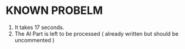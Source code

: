 # KNOWN PROBELM
1. It takes 17 seconds.
2. The AI Part is left to be processed ( already written but should be uncommented )
